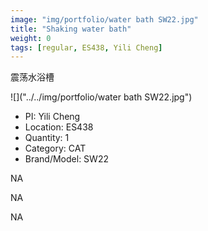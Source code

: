 ```yaml
---
image: "img/portfolio/water bath SW22.jpg"
title: "Shaking water bath"
weight: 0
tags: [regular, ES438, Yili Cheng]
---
```


震荡水浴槽

<!--more-->

![]("../../img/portfolio/water bath SW22.jpg")

- PI: Yili Cheng
- Location: ES438
- Quantity: 1
- Category: CAT
- Brand/Model: SW22

NA

NA

NA
